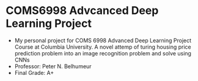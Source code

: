 # COMS6998 Advcanced Deep Learning Project
- My personal project for COMS 6998 Advanced Deep Learning Project Course at Columbia University. A novel attemp of turing housing price prediction problem into an image recognition problem and solve using CNNs
- Professor: Peter N. Belhumeur
- Final Grade: A+
